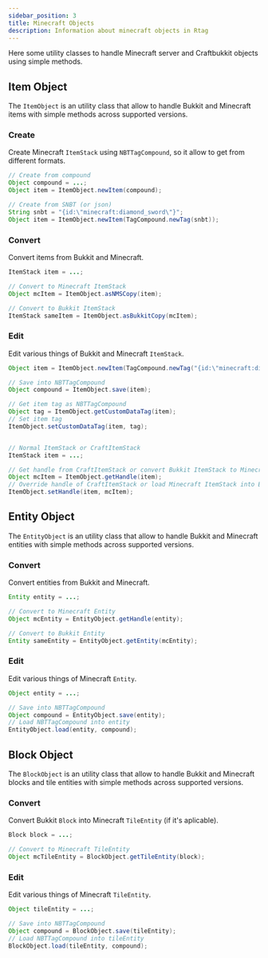 ```yaml
---
sidebar_position: 3
title: Minecraft Objects
description: Information about minecraft objects in Rtag
---
```


Here some utility classes to handle Minecraft server and Craftbukkit objects using simple methods.

## Item Object

The `ItemObject` is an utility class that allow to handle Bukkit and Minecraft items with simple methods across supported versions.

### Create

Create Minecraft `ItemStack` using `NBTTagCompound`, so it allow to get from different formats.

```java
// Create from compound
Object compound = ...;
Object item = ItemObject.newItem(compound);

// Create from SNBT (or json)
String snbt = "{id:\"minecraft:diamond_sword\"}";
Object item = ItemObject.newItem(TagCompound.newTag(snbt));
```

### Convert

Convert items from Bukkit and Minecraft.

```java
ItemStack item = ...;

// Convert to Minecraft ItemStack
Object mcItem = ItemObject.asNMSCopy(item);

// Convert to Bukkit ItemStack
ItemStack sameItem = ItemObject.asBukkitCopy(mcItem);
```

### Edit

Edit various things of Bukkit and Minecraft `ItemStack`.

```java
Object item = ItemObject.newItem(TagCompound.newTag("{id:\"minecraft:diamond_sword\"}"));

// Save into NBTTagCompound
Object compound = ItemObject.save(item);

// Get item tag as NBTTagCompound
Object tag = ItemObject.getCustomDataTag(item);
// Set item tag
ItemObject.setCustomDataTag(item, tag);


// Normal ItemStack or CraftItemStack
ItemStack item = ...;

// Get handle from CraftItemStack or convert Bukkit ItemStack to Minecraft ItemStack
Object mcItem = ItemObject.getHandle(item);
// Override handle of CraftItemStack or load Minecraft ItemStack into Bukkit ItemStack
ItemObject.setHandle(item, mcItem);
```

## Entity Object

The `EntityObject` is an utility class that allow to handle Bukkit and Minecraft entities with simple methods across supported versions.

### Convert

Convert entities from Bukkit and Minecraft.

```java
Entity entity = ...;

// Convert to Minecraft Entity
Object mcEntity = EntityObject.getHandle(entity);

// Convert to Bukkit Entity
Entity sameEntity = EntityObject.getEntity(mcEntity);
```

### Edit

Edit various things of Minecraft `Entity`.

```java
Object entity = ...;

// Save into NBTTagCompound
Object compound = EntityObject.save(entity);
// Load NBTTagCompound into entity
EntityObject.load(entity, compound);
```

## Block Object

The `BlockObject` is an utility class that allow to handle Bukkit and Minecraft blocks and tile entities with simple methods across supported versions.

### Convert

Convert Bukkit `Block` into Minecraft `TileEntity` (if it's aplicable).

```java
Block block = ...;

// Convert to Minecraft TileEntity
Object mcTileEntity = BlockObject.getTileEntity(block);
```

### Edit

Edit various things of Minecraft `TileEntity`.

```java
Object tileEntity = ...;

// Save into NBTTagCompound
Object compound = BlockObject.save(tileEntity);
// Load NBTTagCompound into tileEntity
BlockObject.load(tileEntity, compound);
```